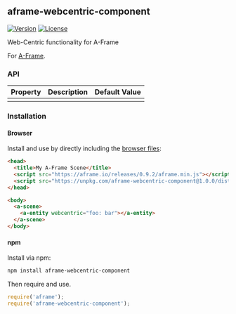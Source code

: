 ## aframe-webcentric-component

[![Version](http://img.shields.io/npm/v/aframe-webcentric-component.svg?style=flat-square)](https://npmjs.org/package/aframe-webcentric-component)
[![License](http://img.shields.io/npm/l/aframe-webcentric-component.svg?style=flat-square)](https://npmjs.org/package/aframe-webcentric-component)

Web-Centric functionality for A-Frame

For [A-Frame](https://aframe.io).

### API

| Property | Description | Default Value |
| -------- | ----------- | ------------- |
|          |             |               |

### Installation

#### Browser

Install and use by directly including the [browser files](dist):

```html
<head>
  <title>My A-Frame Scene</title>
  <script src="https://aframe.io/releases/0.9.2/aframe.min.js"></script>
  <script src="https://unpkg.com/aframe-webcentric-component@1.0.0/dist/aframe-webcentric-component.min.js"></script>
</head>

<body>
  <a-scene>
    <a-entity webcentric="foo: bar"></a-entity>
  </a-scene>
</body>
```

#### npm

Install via npm:

```bash
npm install aframe-webcentric-component
```

Then require and use.

```js
require('aframe');
require('aframe-webcentric-component');
```
